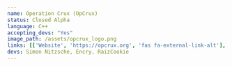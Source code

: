 ```yaml
---
name: Operation Crux (OpCrux)
status: Closed Alpha
language: C++
accepting_devs: "Yes"
image_path: /assets/opcrux_logo.png
links: [['Website', 'https://opcrux.org', 'fas fa-external-link-alt'], ['Twitter', 'https://twitter.com/opcrux', 'fab fa-twitter'], ['Discord', 'https://discord.opcrux.org/', 'fab fa-discord'], ['Youtube', 'https://www.youtube.com/channel/UC5-Z2o03q0_HAz-2ntuOfDA', 'fab fa-youtube'], ['GitHub', 'https://github.com/SimonNitzsche/OpCrux-Server', 'fab fa-github']]
devs: Simon Nitzsche, Encry, RaizCookie
---
```

